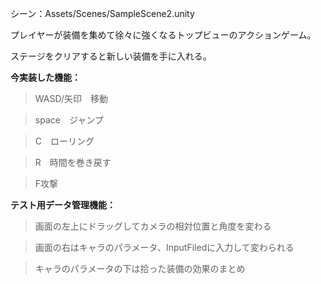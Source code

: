 シーン：Assets/Scenes/SampleScene2.unity

プレイヤーが装備を集めて徐々に強くなるトップビューのアクションゲーム。

ステージをクリアすると新しい装備を手に入れる。

**今実装した機能：**

>WASD/矢印　移動

>space　ジャンプ

>C　ローリング

>R　時間を巻き戻す

>F攻撃

**テスト用データ管理機能：**

>画面の左上にドラッグしてカメラの相対位置と角度を変わる

>画面の右はキャラのパラメータ、InputFiledに入力して変わられる

>キャラのパラメータの下は拾った装備の効果のまとめ

